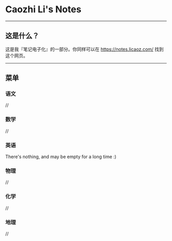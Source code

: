 # Caozhi Li's Notes

------

## 这是什么？

这是我『笔记电子化』的一部分。你同样可以在 https://notes.licaoz.com/ 找到这个网页。

------

## 菜单

### 语文

//

### 数学

//

### 英语

There's nothing, and may be empty for a long time :)

### 物理

//

### 化学

//

### 地理

//
